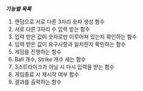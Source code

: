 _**기능별 목록**_
1. 랜덤으로 서로 다른 3자리 숫자 생성 함수
2. 서로 다른 3자리 수 입력 받는 함수
3. 입력 받은 값이 숫자로만 이루어져 있는지 확인하는 함수
4. 입력 받은 값이 요구사항과 일치한지 확인하는 함수
5. 게임을 진행하는 함수
6. Ball 개수, Strike 개수 세는 함수
7. 3스트라이크가 아닐 시 다시 입력을 받는 함수
8. 게임종료 시 재시작 여부 함수
9. 결과를 출력하는 함수
